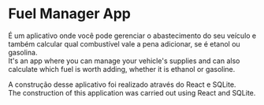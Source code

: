 # Fuel Manager App

É um aplicativo onde você pode gerenciar o abastecimento do seu veículo e também calcular qual combustível vale a pena adicionar, se é etanol ou gasolina.</br>
It's an app where you can manage your vehicle's supplies and can also calculate which fuel is worth adding, whether it is ethanol or gasoline.


A construção desse aplicativo foi realizado através do React e SQLite. </br>
The construction of this application was carried out using React and SQLite.
